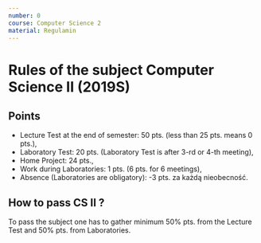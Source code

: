 ```yaml
---
number: 0
course: Computer Science 2
material: Regulamin
---
```


# Rules of the subject Computer Science II (2019S)
  
## Points
- Lecture Test at the end of semester: 50 pts. (less than 25 pts. means 0 pts.),
- Laboratory Test: 20 pts. (Laboratory Test is after 3-rd or 4-th meeting),
- Home Project: 24 pts.,
- Work during Laboratories: 1 pts. (6 pts. for 6 meetings),
- Absence (Laboratories are obligatory): -3 pts. za każdą nieobecność.

## How to pass CS II ?
To pass the subject one has to gather minimum 50% pts. from the Lecture Test  and 50% pts. from Laboratories.
